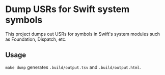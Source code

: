# Dump USRs for Swift system symbols

This project dumps out USRs for symbols in Swift's system modules such as Foundation, Dispatch, etc.

## Usage

`make dump` generates `.build/output.tsv` and `.build/output.html`.
